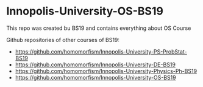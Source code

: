 # Innopolis-University-OS-BS19
This repo was created bu BS19 and contains everything about OS Course



Github repositories of other courses of BS19:
- https://github.com/homomorfism/Innopolis-University-PS-ProbStat-BS19
- https://github.com/homomorfism/Innopolis-University-DE-BS19
- https://github.com/homomorfism/Innopolis-University-Physics-Ph-BS19
- https://github.com/homomorfism/Innopolis-University-OS-BS19
